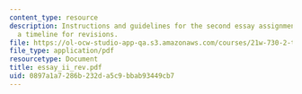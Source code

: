 ```yaml
---
content_type: resource
description: Instructions and guidelines for the second essay assignment, along with
  a timeline for revisions.
file: https://ol-ocw-studio-app-qa.s3.amazonaws.com/courses/21w-730-2-the-creative-spark-fall-2004/0897a1a7286b232da5c9bbab93449cb7_essay_ii_rev.pdf
file_type: application/pdf
resourcetype: Document
title: essay_ii_rev.pdf
uid: 0897a1a7-286b-232d-a5c9-bbab93449cb7
---
```

